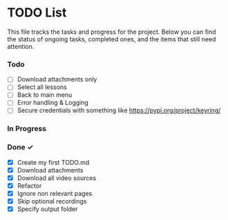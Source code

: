 # TODO List

This file tracks the tasks and progress for the project. Below you can find the status of ongoing tasks, completed ones, and the items that still need attention.

### Todo

- [ ] Download attachments only
- [ ] Select all lessons
- [ ] Back to main menu
- [ ] Error handling & Logging
- [ ] Secure credentials with something like https://pypi.org/project/keyring/

### In Progress


### Done ✓

- [x] Create my first TODO.md 
- [x] Download attachments
- [x] Download all video sources
- [x] Refactor
- [x] Ignore non relevant pages
- [x] Skip optional recordings
- [x] Specify output folder
